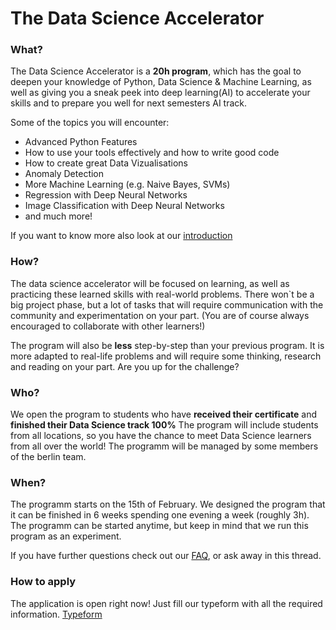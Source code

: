 # The Data Science Accelerator

### What?
The Data Science Accelerator is a **20h program**, which has the goal to deepen your knowledge of Python, Data Science & Machine Learning, as well as giving you a sneak peek into deep learning(AI) to accelerate your skills and to prepare you well for next semesters AI track.

Some of the topics you will encounter:
- Advanced Python Features
- How to use your tools effectively and how to write good code
- How to create great Data Vizualisations
- Anomaly Detection
- More Machine Learning (e.g. Naive Bayes, SVMs)
- Regression with Deep Neural Networks
- Image Classification with Deep Neural Networks
- and much more!

If you want to know more also look at our [introduction](https://dsaccelerator.techlabs.org/introduction/welcome.html)

### How?
The data science accelerator will be focused on learning, as well as practicing these learned skills with real-world problems. There won`t be a big project phase, but a lot of tasks that will require communication with the community and experimentation on your part. (You are of course always encouraged to collaborate with other learners!)

The program will also be **less** step-by-step than your previous program. It is more adapted to real-life problems and will require some thinking, research and reading on your part. Are you up for the challenge?

### Who?
We open the program to students who have **received their certificate** and **finished their Data Science track 100%**
The program will include students from all locations, so you have the chance to meet Data Science learners from all over the world!
The programm will be managed by some members of the berlin team.

### When?
The programm starts on the 15th of February. We designed the program that it can be finished in 6 weeks spending one evening a week (roughly 3h). The programm can be started anytime, but keep in mind that we run this program as an experiment.

If you have further questions check out our [FAQ](https://dsaccelerator.techlabs.org/faq), or ask away in this thread.

### How to apply
The application is open right now! Just fill our typeform with all the required information. [Typeform](https://techlabsorg.typeform.com/to/Ahe23jdA)